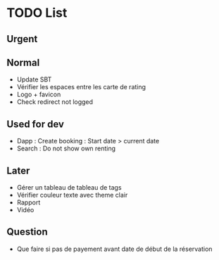 # TODO List

## Urgent

## Normal

* Update SBT
* Vérifier les espaces entre les carte de rating
* Logo + favicon
* Check redirect not logged

## Used for dev

* Dapp : Create booking : Start date > current date
* Search : Do not show own renting

## Later

* Gérer un tableau de tableau de tags
* Vérifier couleur texte avec theme clair
* Rapport
* Vidéo

## Question

* Que faire si pas de payement avant date de début de la réservation
